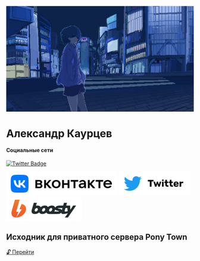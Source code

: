 <img src="/asd.jpg">

# Александр Каурцев

#### Социальные сети
[![Twitter Badge](https://img.shields.io/badge/Twitter-Profile-informational?style=flat&logo=twitter&logoColor=white&color=1CA2F1)](https://twitter.com/kaurcev)

<img src="/vk.svg"> <img src="/twitter.svg"> <img src="/boosty.svg">
 
## Исходник для приватного сервера Pony Town

[:unlock: Перейти](https://github.com/kaurcev/pixel.horse)
